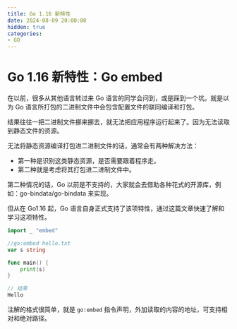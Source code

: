 ```yaml
---
title: Go 1.16 新特性
date: 2024-08-09 20:00:00
hidden: true
categories:
- GO
---
```

# Go 1.16 新特性：Go embed


在以前，很多从其他语言转过来 Go 语言的同学会问到，或是踩到一个坑。就是以为 Go 语言所打包的二进制文件中会包含配置文件的联同编译和打包。

结果往往一把二进制文件挪来挪去，就无法把应用程序运行起来了。因为无法读取到静态文件的资源。

无法将静态资源编译打包进二进制文件的话，通常会有两种解决方法：

* 第一种是识别这类静态资源，是否需要跟着程序走。
* 第二种就是考虑将其打包进二进制文件中。

第二种情况的话，Go 以前是不支持的，大家就会去借助各种花式的开源库，例如：go-bindata/go-bindata 来实现。

但从在 Go1.16 起，Go 语言自身正式支持了该项特性，通过这篇文章快速了解和学习这项特性。

```Go
import _ "embed"

//go:embed hello.txt
var s string

func main() {
    print(s)
}

// 结果
Hello
```

注解的格式很简单，就是 `go:embed` 指令声明，外加读取的内容的地址，可支持相对和绝对路径。
